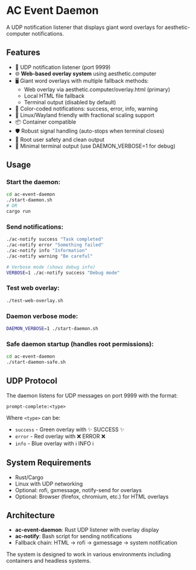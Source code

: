 # AC Event Daemon

A UDP notification listener that displays giant word overlays for aesthetic-computer notifications.

## Features

- 🔄 UDP notification listener (port 9999)
- 🌐 **Web-based overlay system** using aesthetic.computer
- 🖥️ Giant word overlays with multiple fallback methods:
  - Web overlay via aesthetic.computer/overlay.html (primary)
  - Local HTML file fallback
  - Terminal output (disabled by default)
- 🎨 Color-coded notifications: success, error, info, warning
- 🐧 Linux/Wayland friendly with fractional scaling support
- 📦 Container compatible
- 🛡️ Robust signal handling (auto-stops when terminal closes)
- 👤 Root user safety and clean output
- 🎯 Minimal terminal output (use DAEMON_VERBOSE=1 for debug)

## Usage

### Start the daemon:
```bash
cd ac-event-daemon
./start-daemon.sh
# OR
cargo run
```

### Send notifications:
```bash
./ac-notify success "Task completed"
./ac-notify error "Something failed"  
./ac-notify info "Information"
./ac-notify warning "Be careful"

# Verbose mode (shows debug info)
VERBOSE=1 ./ac-notify success "Debug mode"
```

### Test web overlay:
```bash
./test-web-overlay.sh
```

### Daemon verbose mode:
```bash
DAEMON_VERBOSE=1 ./start-daemon.sh
```

### Safe daemon startup (handles root permissions):
```bash
cd ac-event-daemon
./start-daemon-safe.sh
```

## UDP Protocol

The daemon listens for UDP messages on port 9999 with the format:
```
prompt-complete:<type>
```

Where `<type>` can be:
- `success` - Green overlay with ✨ SUCCESS ✨
- `error` - Red overlay with ❌ ERROR ❌  
- `info` - Blue overlay with ℹ️ INFO ℹ️

## System Requirements

- Rust/Cargo
- Linux with UDP networking
- Optional: rofi, gxmessage, notify-send for overlays
- Optional: Browser (firefox, chromium, etc.) for HTML overlays

## Architecture

- **ac-event-daemon**: Rust UDP listener with overlay display
- **ac-notify**: Bash script for sending notifications
- Fallback chain: HTML → rofi → gxmessage → system notification

The system is designed to work in various environments including containers and headless systems.
